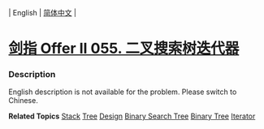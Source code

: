 | English | [简体中文](README.md) |

# [剑指 Offer II 055. 二叉搜索树迭代器](https://leetcode.cn/problems/kTOapQ)
 ### Description
<p>English description is not available for the problem. Please switch to Chinese.</p>

**Related Topics**  [Stack](https://leetcode.cn/tag/stack) [Tree](https://leetcode.cn/tag/tree) [Design](https://leetcode.cn/tag/design) [Binary Search Tree](https://leetcode.cn/tag/binary-search-tree) [Binary Tree](https://leetcode.cn/tag/binary-tree) [Iterator](https://leetcode.cn/tag/iterator) 